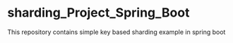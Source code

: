 # sharding_Project_Spring_Boot
This repository contains simple key based sharding example in spring boot
